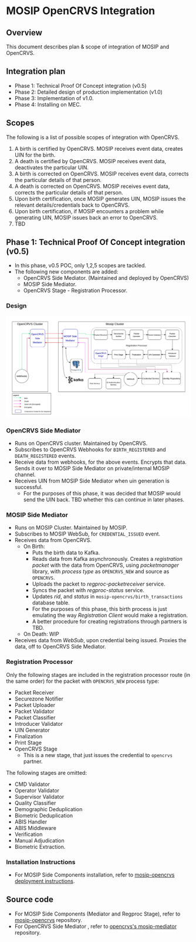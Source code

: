# MOSIP OpenCRVS Integration

## Overview
This document describes plan & scope of integration of MOSIP and OpenCRVS.

## Integration plan
* Phase 1: Technical Proof Of Concept integration (v0.5)
* Phase 2: Detailed design of production implementation (v1.0)
* Phase 3: Implementation of v1.0.
* Phase 4: Installing on MEC.

## Scopes
The following is a list of possible scopes of integration with OpenCRVS.
1. A birth is certified by OpenCRVS. MOSIP receives event data, creates UIN for the birth.
2. A death is certified by OpenCRVS. MOSIP receives event data, deactivates the particular UIN.
3. A birth is corrected on OpenCRVS. MOSIP receives event data, corrects the particular details of that person.
4. A death is corrected on OpenCRVS. MOSIP receives event data, corrects the particular details of that person.
5. Upon birth certification, once MOSIP generates UIN, MOSIP issues the relevant details/credentials back to OpenCRVS.
6. Upon birth certification, if MOSIP encounters a problem while generating UIN, MOSIP issues back an error to OpenCRVS.
7. TBD

## Phase 1: Technical Proof Of Concept integration (v0.5)
- In this phase, v0.5 POC, only 1,2,5 scopes are tackled.
- The following new components are added:
  - OpenCRVS Side Mediator. (Maintained and deployed by OpenCRVS)
  - MOSIP Side Mediator.
  - OpenCRVS Stage - Registration Processor.

### Design
![Opencrvs Integration v0.5](_images/opencrvs_integration_v0.5.png)

### OpenCRVS Side Mediator
- Runs on OpenCRVS cluster. Maintained by OpenCRVS.
- Subscribes to OpenCRVS Webhooks for `BIRTH_REGISTERED` and `DEATH_REGISTERED` events.
- Receive data from webhooks, for the above events. Encrypts that data. Sends it over to MOSIP Side Mediator on private/internal MOSIP channel.
- Receives UIN from MOSIP Side Mediator when uin generation is successful. 
  - For the purposes of this phase, it was decided that MOSIP would send the UIN back. TBD whether this can continue in later phases.

### MOSIP Side Mediator
- Runs on MOSIP Cluster. Maintained by MOSIP.
- Subscribes to MOSIP WebSub, for `CREDENTIAL_ISSUED` event.
- Receives data from OpenCRVS.
  - On Birth:
    - Puts the birth data to Kafka.
    - Reads data from Kafka asynchronously. Creates a _registration packet_ with the data from OpenCRVS, using _packetmanager_ library, with _process type_ as `OPENCRVS_NEW` and source as `OPENCRVS`.
    - Uploads the packet to _regproc-packetreceiver_ service.
    - Syncs the packet with _regproc-status_ service.
    - Updates _rid_, and _status_ in `mosip-opencrvs/birth_transactions` database table.
    - For the purposes of this phase, this birth process is just emulating the way _Registration Client_ would make a registration.
    - A better procedure for creating registrations through partners is TBD.
  - On Death: WIP
- Receives data from _WebSub_, upon credential being issued. Proxies the data, off to OpenCRVS Side Mediator.

### Registration Processor
Only the following stages are included in the registration processor route (in the same order) for the packet with `OPENCRVS_NEW` process type:
- Packet Receiver
- Securezone Notifier
- Packet Uploader
- Packet Validator
- Packet Classifier
- Introducer Validator
- UIN Generator
- Finalization
- Print Stage
- OpenCRVS Stage
  - This is a new stage, that just issues the credential to `opencrvs` partner.

The following stages are omitted:
- CMD Validator
- Operator Validator
- Supervisor Validator
- Quality Classifier
- Demographic Deduplication
- Biometric Deduplication
- ABIS Handler
- ABIS Middleware
- Verification
- Manual Adjudication
- Biometric Extraction.

### Installation Instructions
- For MOSIP Side Components installation, refer to [mosip-opencrvs deployment instructions](https://github.com/mosip/mosip-opencrvs/tree/develop/deployment).

## Source code
- For MOSIP Side Components (Mediator and Regproc Stage), refer to [mosip-opencrvs](https://github.com/mosip/mosip-opencrvs/tree/develop) repository.
- For OpenCRVS Side Mediator , refer to [opencrvs's mosip-mediator](https://github.com/opencrvs/mosip-mediator) repository.